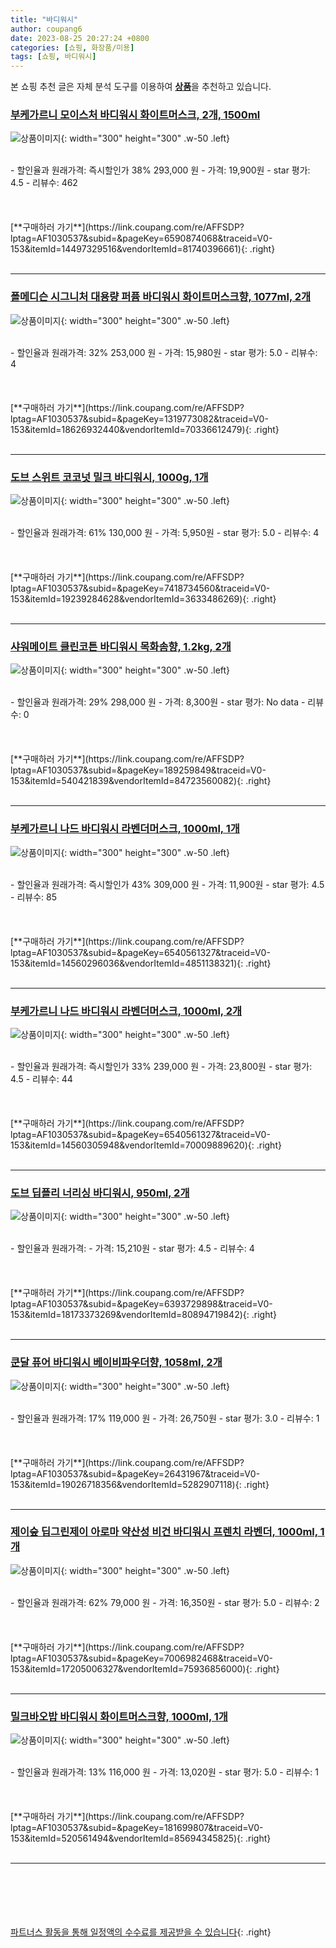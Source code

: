 ```yaml
---
title: "바디워시"
author: coupang6
date: 2023-08-25 20:27:24 +0800
categories: [쇼핑, 화장품/미용]
tags: [쇼핑, 바디워시]
---
```


본 쇼핑 추천 글은 자체 분석 도구를 이용하여 [**상품**](https://link.coupang.com/a/bao1ui)을 추천하고 있습니다.

### [부케가르니 모이스처 바디워시 화이트머스크, 2개, 1500ml](https://link.coupang.com/re/AFFSDP?lptag=AF1030537&subid=&pageKey=6590874068&traceid=V0-153&itemId=14497329516&vendorItemId=81740396661)

![상품이미지](https://thumbnail10.coupangcdn.com/thumbnails/remote/230x230ex/image/retail/images/2366227629914973-2881817e-3ad6-4387-b6ef-2e84240ff9b8.jpg){: width="300" height="300" .w-50 .left}


<br>
- 할인율과 원래가격: 즉시할인가 38%  293,000   원
- 가격: 19,900원
- star 평가: 4.5
- 리뷰수: 462
<br>
<br>
<br>
<br>
[**구매하러 가기**](https://link.coupang.com/re/AFFSDP?lptag=AF1030537&subid=&pageKey=6590874068&traceid=V0-153&itemId=14497329516&vendorItemId=81740396661){: .right}
<br>
<br>

---

### [폴메디슨 시그니처 대용량 퍼퓸 바디워시 화이트머스크향, 1077ml, 2개](https://link.coupang.com/re/AFFSDP?lptag=AF1030537&subid=&pageKey=1319773082&traceid=V0-153&itemId=18626932440&vendorItemId=70336612479)

![상품이미지](https://thumbnail9.coupangcdn.com/thumbnails/remote/230x230ex/image/retail/images/968863524082504-bff629c2-6493-442d-bbb2-94c971aa058b.jpg){: width="300" height="300" .w-50 .left}


<br>
- 할인율과 원래가격: 32%  253,000   원
- 가격: 15,980원
- star 평가: 5.0
- 리뷰수: 4
<br>
<br>
<br>
<br>
[**구매하러 가기**](https://link.coupang.com/re/AFFSDP?lptag=AF1030537&subid=&pageKey=1319773082&traceid=V0-153&itemId=18626932440&vendorItemId=70336612479){: .right}
<br>
<br>

---

### [도브 스위트 코코넛 밀크 바디워시, 1000g, 1개](https://link.coupang.com/re/AFFSDP?lptag=AF1030537&subid=&pageKey=7418734560&traceid=V0-153&itemId=19239284628&vendorItemId=3633486269)

![상품이미지](https://thumbnail9.coupangcdn.com/thumbnails/remote/230x230ex/image/retail/images/2280805147423874-d21e7290-fbf8-498a-8ab2-4a828e180297.png){: width="300" height="300" .w-50 .left}


<br>
- 할인율과 원래가격: 61%  130,000   원
- 가격: 5,950원
- star 평가: 5.0
- 리뷰수: 4
<br>
<br>
<br>
<br>
[**구매하러 가기**](https://link.coupang.com/re/AFFSDP?lptag=AF1030537&subid=&pageKey=7418734560&traceid=V0-153&itemId=19239284628&vendorItemId=3633486269){: .right}
<br>
<br>

---

### [샤워메이트 클린코튼 바디워시 목화솜향, 1.2kg, 2개](https://link.coupang.com/re/AFFSDP?lptag=AF1030537&subid=&pageKey=189259849&traceid=V0-153&itemId=540421839&vendorItemId=84723560082)

![상품이미지](https://thumbnail6.coupangcdn.com/thumbnails/remote/230x230ex/image/retail/images/2273994088029218-0961c38a-35cd-4ea0-ba08-f89d7fcf4346.jpg){: width="300" height="300" .w-50 .left}


<br>
- 할인율과 원래가격: 29%  298,000   원
- 가격: 8,300원
- star 평가: No data
- 리뷰수: 0
<br>
<br>
<br>
<br>
[**구매하러 가기**](https://link.coupang.com/re/AFFSDP?lptag=AF1030537&subid=&pageKey=189259849&traceid=V0-153&itemId=540421839&vendorItemId=84723560082){: .right}
<br>
<br>

---

### [부케가르니 나드 바디워시 라벤더머스크, 1000ml, 1개](https://link.coupang.com/re/AFFSDP?lptag=AF1030537&subid=&pageKey=6540561327&traceid=V0-153&itemId=14560296036&vendorItemId=4851138321)

![상품이미지](https://thumbnail6.coupangcdn.com/thumbnails/remote/230x230ex/image/retail/images/7896660366698263-2f4e3699-3cf6-45d2-abf7-c3537b6a7506.png){: width="300" height="300" .w-50 .left}


<br>
- 할인율과 원래가격: 즉시할인가 43%  309,000   원
- 가격: 11,900원
- star 평가: 4.5
- 리뷰수: 85
<br>
<br>
<br>
<br>
[**구매하러 가기**](https://link.coupang.com/re/AFFSDP?lptag=AF1030537&subid=&pageKey=6540561327&traceid=V0-153&itemId=14560296036&vendorItemId=4851138321){: .right}
<br>
<br>

---

### [부케가르니 나드 바디워시 라벤더머스크, 1000ml, 2개](https://link.coupang.com/re/AFFSDP?lptag=AF1030537&subid=&pageKey=6540561327&traceid=V0-153&itemId=14560305948&vendorItemId=70009889620)

![상품이미지](https://thumbnail10.coupangcdn.com/thumbnails/remote/230x230ex/image/retail/images/1155879965224743-d36f507d-7a10-4a9a-93be-7ed110c7e385.jpg){: width="300" height="300" .w-50 .left}


<br>
- 할인율과 원래가격: 즉시할인가 33%  239,000   원
- 가격: 23,800원
- star 평가: 4.5
- 리뷰수: 44
<br>
<br>
<br>
<br>
[**구매하러 가기**](https://link.coupang.com/re/AFFSDP?lptag=AF1030537&subid=&pageKey=6540561327&traceid=V0-153&itemId=14560305948&vendorItemId=70009889620){: .right}
<br>
<br>

---

### [도브 딥플리 너리싱 바디워시, 950ml, 2개](https://link.coupang.com/re/AFFSDP?lptag=AF1030537&subid=&pageKey=6393729898&traceid=V0-153&itemId=18173373269&vendorItemId=80894719842)

![상품이미지](https://thumbnail10.coupangcdn.com/thumbnails/remote/230x230ex/image/retail/images/2958475726690328-e903353b-41ad-4eac-b39a-b472928119ad.jpg){: width="300" height="300" .w-50 .left}


<br>
- 할인율과 원래가격: 
- 가격: 15,210원
- star 평가: 4.5
- 리뷰수: 4
<br>
<br>
<br>
<br>
[**구매하러 가기**](https://link.coupang.com/re/AFFSDP?lptag=AF1030537&subid=&pageKey=6393729898&traceid=V0-153&itemId=18173373269&vendorItemId=80894719842){: .right}
<br>
<br>

---

### [쿤달 퓨어 바디워시 베이비파우더향, 1058ml, 2개](https://link.coupang.com/re/AFFSDP?lptag=AF1030537&subid=&pageKey=26431967&traceid=V0-153&itemId=19026718356&vendorItemId=5282907118)

![상품이미지](https://thumbnail6.coupangcdn.com/thumbnails/remote/230x230ex/image/retail/images/8070747333142838-18ef22f6-48ae-456a-bcb9-9f49bbf84366.jpg){: width="300" height="300" .w-50 .left}


<br>
- 할인율과 원래가격: 17%  119,000   원
- 가격: 26,750원
- star 평가: 3.0
- 리뷰수: 1
<br>
<br>
<br>
<br>
[**구매하러 가기**](https://link.coupang.com/re/AFFSDP?lptag=AF1030537&subid=&pageKey=26431967&traceid=V0-153&itemId=19026718356&vendorItemId=5282907118){: .right}
<br>
<br>

---

### [제이숲 딥그린제이 아로마 약산성 비건 바디워시 프렌치 라벤더, 1000ml, 1개](https://link.coupang.com/re/AFFSDP?lptag=AF1030537&subid=&pageKey=7006982468&traceid=V0-153&itemId=17205006327&vendorItemId=75936856000)

![상품이미지](https://thumbnail9.coupangcdn.com/thumbnails/remote/230x230ex/image/retail/images/1104694964504217-c2a18935-0fcb-416d-9e03-8a463d608443.jpg){: width="300" height="300" .w-50 .left}


<br>
- 할인율과 원래가격: 62%  79,000   원
- 가격: 16,350원
- star 평가: 5.0
- 리뷰수: 2
<br>
<br>
<br>
<br>
[**구매하러 가기**](https://link.coupang.com/re/AFFSDP?lptag=AF1030537&subid=&pageKey=7006982468&traceid=V0-153&itemId=17205006327&vendorItemId=75936856000){: .right}
<br>
<br>

---

### [밀크바오밥 바디워시 화이트머스크향, 1000ml, 1개](https://link.coupang.com/re/AFFSDP?lptag=AF1030537&subid=&pageKey=181699807&traceid=V0-153&itemId=520561494&vendorItemId=85694345825)

![상품이미지](https://thumbnail7.coupangcdn.com/thumbnails/remote/230x230ex/image/retail/images/8482837743571141-a1b150da-62d3-4ae6-8158-d6931aa7d859.jpg){: width="300" height="300" .w-50 .left}


<br>
- 할인율과 원래가격: 13%  116,000   원
- 가격: 13,020원
- star 평가: 5.0
- 리뷰수: 1
<br>
<br>
<br>
<br>
[**구매하러 가기**](https://link.coupang.com/re/AFFSDP?lptag=AF1030537&subid=&pageKey=181699807&traceid=V0-153&itemId=520561494&vendorItemId=85694345825){: .right}
<br>
<br>

---
<br><br><br><br><br> [파트너스 활동을 통해 일정액의 수수료를 제공받을 수 있습니다](https://link.coupang.com/a/bao1ui){: .right}